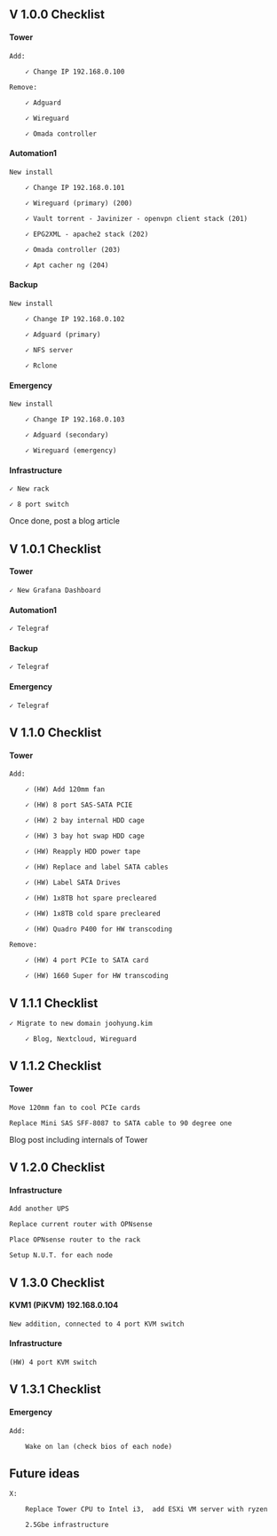 ## V 1.0.0 Checklist

#### Tower

    Add:
    
        ✓ Change IP 192.168.0.100
        
    Remove:
    
        ✓ Adguard
        
        ✓ Wireguard
        
        ✓ Omada controller

#### Automation1

    New install
    
        ✓ Change IP 192.168.0.101
        
        ✓ Wireguard (primary) (200)
        
        ✓ Vault torrent - Javinizer - openvpn client stack (201)
        
        ✓ EPG2XML - apache2 stack (202)
        
        ✓ Omada controller (203)
        
        ✓ Apt cacher ng (204)

#### Backup

    New install
    
        ✓ Change IP 192.168.0.102
        
        ✓ Adguard (primary)
        
        ✓ NFS server
        
        ✓ Rclone
   

#### Emergency

    New install
    
        ✓ Change IP 192.168.0.103
        
        ✓ Adguard (secondary)
        
        ✓ Wireguard (emergency)

#### Infrastructure

    ✓ New rack
    
    ✓ 8 port switch

Once done, post a blog article


## V 1.0.1 Checklist

#### Tower
    
    ✓ New Grafana Dashboard

#### Automation1

    ✓ Telegraf

#### Backup

    ✓ Telegraf

#### Emergency

    ✓ Telegraf


## V 1.1.0 Checklist

#### Tower

    Add:
    
        ✓ (HW) Add 120mm fan
        
        ✓ (HW) 8 port SAS-SATA PCIE
        
        ✓ (HW) 2 bay internal HDD cage
        
        ✓ (HW) 3 bay hot swap HDD cage
        
        ✓ (HW) Reapply HDD power tape
        
        ✓ (HW) Replace and label SATA cables
        
        ✓ (HW) Label SATA Drives
        
        ✓ (HW) 1x8TB hot spare precleared
        
        ✓ (HW) 1x8TB cold spare precleared
        
        ✓ (HW) Quadro P400 for HW transcoding
        
    Remove:
    
        ✓ (HW) 4 port PCIe to SATA card
        
        ✓ (HW) 1660 Super for HW transcoding


## V 1.1.1 Checklist

    ✓ Migrate to new domain joohyung.kim
    
        ✓ Blog, Nextcloud, Wireguard

## V 1.1.2 Checklist

#### Tower

    Move 120mm fan to cool PCIe cards

    Replace Mini SAS SFF-8087 to SATA cable to 90 degree one

Blog post including internals of Tower

## V 1.2.0 Checklist

#### Infrastructure

    Add another UPS
    
    Replace current router with OPNsense
    
    Place OPNsense router to the rack
    
    Setup N.U.T. for each node

## V 1.3.0 Checklist

#### KVM1 (PiKVM) 192.168.0.104

    New addition, connected to 4 port KVM switch
    
#### Infrastructure

    (HW) 4 port KVM switch


## V 1.3.1 Checklist

#### Emergency

    Add:
    
        Wake on lan (check bios of each node)


## Future ideas

    X:
    
        Replace Tower CPU to Intel i3,  add ESXi VM server with ryzen
        
        2.5Gbe infrastructure
